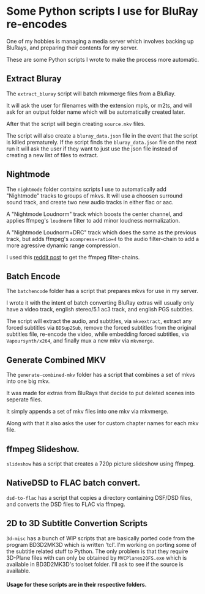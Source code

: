 # Some Python scripts I use for BluRay re-encodes

One of my hobbies is managing a media server which involves backing up BluRays,
and preparing their contents for my server.

These are some Python scripts I wrote to make the process more automatic.

## Extract Bluray

The `extract_bluray` script will batch mkvmerge files from a BluRay.

It will ask the user for filenames with the extension mpls, or m2ts,
and will ask for an output folder name which will be automatically created later.

After that the script will begin creating `source.mkv` files.

The script will also create a `bluray_data.json` file in the event that the script
is killed prematurely.  If the script finds the `bluray_data.json` file on the next run
it will ask the user if they want to just use the json file instead of creating a new list
of files to extract.

## Nightmode

The `nightmode` folder contains scripts I use to automatically add
"Nightmode" tracks to groups of mkvs.  It will use a choosen surround
sound track, and create two new audio tracks in either flac or aac.

A "Nightmode Loudnorm" track which boosts the center channel, and applies
ffmpeg's `loudnorm` filter to add minor loudness normalization.

A "Nightmode Loudnorm+DRC" track which does the same as the previous track,
but adds ffmpeg's `acompress=ratio=4` to the audio filter-chain to add
a more agressive dynamic range compression.

I used this [reddit post](https://www.reddit.com/r/PleX/comments/9rc7sp/thought_id_share_some_ffmpeg_scripts_i_made_to/)
to get the ffmpeg filter-chains.

## Batch Encode

The `batchencode` folder has a script that prepares mkvs for use in my server.

I wrote it with the intent of batch converting BluRay extras will usually
only have a video track, english stereo/5.1 ac3 track, and english PGS subtitles.

The script will extract the audio, and subtitles, via `mkvextract`, extract
any forced subtitles via `BDSup2Sub`, remove the forced subtitles from the original
subtitles file, re-encode the video, while embedding forced subtitles, via `Vapoursynth/x264`,
and finally mux a new mkv via `mkvmerge`.

## Generate Combined MKV

The `generate-combined-mkv` folder has a script that combines a set of mkvs into
one big mkv.

It was made for extras from BluRays that decide to put deleted scenes into seperate
files.

It simply appends a set of mkv files into one mkv via mkvmerge.

Along with that it also asks the user for custom chapter names for each mkv file.

## ffmpeg Slideshow.
`slideshow` has a script that creates a 720p picture slideshow using ffmpeg.

## NativeDSD to FLAC batch convert.
`dsd-to-flac` has a script that copies a directory containing DSF/DSD files,
and converts the DSD files to FLAC via ffmpeg.

## 2D to 3D Subtitle Convertion Scripts

`3d-misc` has a bunch of WIP scripts that are basically ported code from
the program BD3D2MK3D which is written 'tcl'.  I'm working on porting some
of the subtitle related stuff to Python.  The only problem is that they require
3D-Plane files with can only be obtained by `MVCPlanes2OFS.exe` which is
available in BD3D2MK3D's toolset folder.  I'll ask to see if the source is available.

#### Usage for these scripts are in their respective folders.
